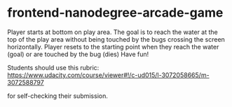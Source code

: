 frontend-nanodegree-arcade-game
===============================
Player starts at bottom on play area. The goal is to reach the water at the top of the play area without being touched by the bugs crossing the screen horizontally.
Player resets to the starting point when they reach the water (goal) or are touched by the bug (dies)
Have fun!

Students should use this rubric: https://www.udacity.com/course/viewer#!/c-ud015/l-3072058665/m-3072588797

for self-checking their submission.
